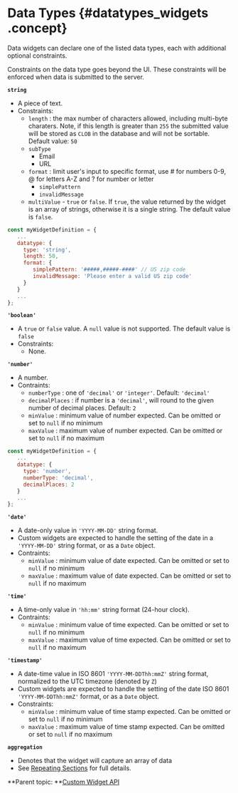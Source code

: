 # Data Types {#datatypes_widgets .concept}

Data widgets can declare one of the listed data types, each with additional optional constraints.

Constraints on the data type goes beyond the UI. These constraints will be enforced when data is submitted to the server.

**`string`**

-   A piece of text.
-   Constraints:
    -   `length` : the max number of characters allowed, including multi-byte charaters. Note, if this length is greater than `255` the submitted value will be stored as `CLOB` in the database and will not be sortable. Default value: `50`
    -   `subType`
        -   Email
        -   URL
    -   `format` : limit user's input to specific format, use \# for numbers 0-9, @ for letters A-Z and ? for number or letter
        -   `simplePattern`
        -   `invalidMessage`
    -   `multiValue` - `true` or `false`. If `true`, the value returned by the widget is an array of strings, otherwise it is a single string. The default value is `false`.

```javascript
const myWidgetDefinition = {
   ...
   datatype: {
     type: 'string',
     length: 50,
     format: {
        simplePattern: '#####,#####-####' // US zip code
        invalidMessage: 'Please enter a valid US zip code'
     }
   }
   ...
};
```

**`'boolean'`**

-   A `true` or `false` value. A `null` value is not supported. The default value is `false`
-   Constraints:
    -   None.

**`'number'`**

-   A number.
-   Contraints:
    -   `numberType` : one of `'decimal'` or `'integer'`. Default: `'decimal'`
    -   `decimalPlaces` : if number is a `'decimal'`, will round to the given number of decimal places. Default: `2`
    -   `minValue` : minimum value of number expected. Can be omitted or set to `null` if no minimum
    -   `maxValue` : maximum value of number expected. Can be omitted or set to `null` if no maximum

```javascript
const myWidgetDefinition = {
   ...
   datatype: {
     type: 'number',
     numberType: 'decimal',
     decimalPlaces: 2
   }
   ...
};
```

**`'date'`**

-   A date-only value in `'YYYY-MM-DD'` string format.
-   Custom widgets are expected to handle the setting of the date in a `'YYYY-MM-DD'` string format, or as a `Date` object.
-   Contraints:
    -   `minValue` : minimum value of date expected. Can be omitted or set to `null` if no minimum
    -   `maxValue` : maximum value of date expected. Can be omitted or set to `null` if no maximum

**`'time'`**

-   A time-only value in `'hh:mm'` string format \(24-hour clock\).
-   Contraints:
    -   `minValue` : minimum value of time expected. Can be omitted or set to `null` if no minimum
    -   `maxValue` : maximum value of time expected. Can be omitted or set to `null` if no maximum

**`'timestamp'`**

-   A date-time value in ISO 8601 `'YYYY-MM-DDThh:mmZ'` string format, normalized to the UTC timezone \(denoted by `Z`\)
-   Custom widgets are expected to handle the setting of the date ISO 8601 `'YYYY-MM-DDThh:mmZ'` format, or as a `Date` object.
-   Constraints:
    -   `minValue` : minimum value of time stamp expected. Can be omitted or set to `null` if no minimum
    -   `maxValue` : maximum value of time stamp expected. Can be omitted or set to `null` if no maximum

**`aggregation`**

- Denotes that the widget will capture an array of data
- See [Repeating Sections](widget_aggregation.md) for full details.


**Parent topic: **[Custom Widget API](customwidgetapi_landing.md)

